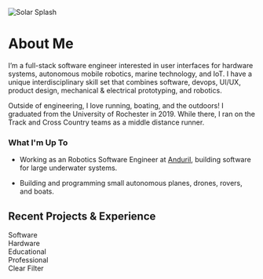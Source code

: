 ![Solar Splash](/img/solarsplash2.jpg)

# About Me

I’m a full-stack software engineer interested in user interfaces for hardware systems, autonomous mobile robotics, marine technology, and IoT. I have a unique interdisciplinary skill set that combines software, devops, UI/UX, product design, mechanical & electrical prototyping, and robotics.

Outside of engineering, I love running, boating, and the outdoors! I graduated from the University of Rochester in 2019. While there, I ran on the Track and Cross Country teams as a middle distance runner.

### What I'm Up To

- Working as an Robotics Software Engineer at [Anduril](https://anduril.com/), building software for large underwater systems.

- Building and programming small autonomous planes, drones, rovers, and boats.

## Recent Projects & Experience

<div class="experience-type-tag-container show-js">
<div class="experience-type-tag" id="software-experience-filter">
    <div class="experience-type-color" style="background-color: #48AFF0"><i class="fas fas-light fa-laptop"></i></div>
    Software
</div>
<div class="experience-type-tag" id="hardware-experience-filter">
    <div class="experience-type-color" style="background-color: #FF6E4A"><i class="fas fas-light fa-satellite"></i></div>
    Hardware
</div>
<div class="experience-type-tag" id="educational-experience-filter">
    <div class="experience-type-color" style="background-color: #FFC940"><i class="fas fas-light fa-book"></i></div>
    Educational
</div>
<div class="experience-type-tag" id="professional-experience-filter">
    <div class="experience-type-color" style="background-color: #62D96B"><i class="fas fas-light fa-user-tie"></i></div>
    Professional
</div>
<div id="clear-experience-filter">
    Clear Filter
</div>
</div>
<div style="clear: both; width: 100%; height: 25px;"></div>
